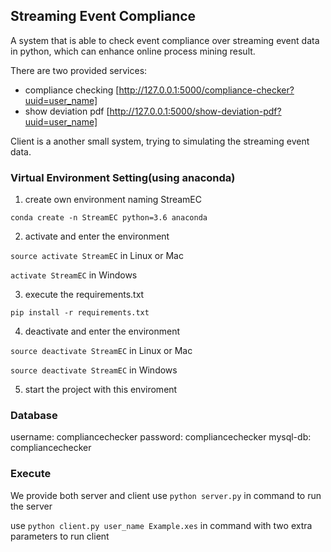 ## Streaming Event Compliance
A system that is able to check event compliance over streaming event data in python, 
which can enhance online process mining result.

There are two provided services:
  - compliance checking [http://127.0.0.1:5000/compliance-checker?uuid=user_name]
  - show deviation pdf [http://127.0.0.1:5000/show-deviation-pdf?uuid=user_name]


Client is a another small system, trying to simulating the streaming event data. 


### Virtual Environment Setting(using anaconda)
1. create own environment naming StreamEC

`conda create -n StreamEC python=3.6 anaconda`

2. activate and enter the environment 

`source activate StreamEC` in Linux or Mac


`activate StreamEC` in Windows

3. execute the requirements.txt

`pip install -r requirements.txt`

4. deactivate and enter the environment

`source deactivate StreamEC` in Linux or Mac

`source deactivate StreamEC` in Windows

5. start the project with this enviroment


### Database
username: compliancechecker
password: compliancechecker
mysql-db: compliancechecker


### Execute

We provide both server and client
  use `python server.py` in command to run the server
  
  use `python client.py user_name Example.xes` in command with two extra parameters to run client
